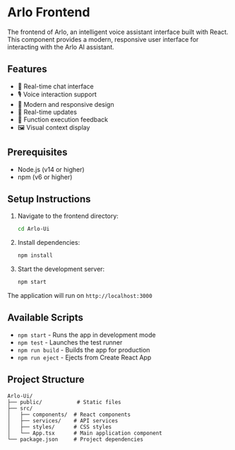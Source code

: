# Arlo Frontend

The frontend of Arlo, an intelligent voice assistant interface built with React. This component provides a modern, responsive user interface for interacting with the Arlo AI assistant.

## Features

- 💬 Real-time chat interface
- 🎙️ Voice interaction support
- 🎨 Modern and responsive design
- 🔄 Real-time updates
- 🎯 Function execution feedback
- 🖼️ Visual context display

## Prerequisites

- Node.js (v14 or higher)
- npm (v6 or higher)

## Setup Instructions

1. Navigate to the frontend directory:

   ```bash
   cd Arlo-Ui
   ```

2. Install dependencies:

   ```bash
   npm install
   ```

3. Start the development server:
   ```bash
   npm start
   ```

The application will run on `http://localhost:3000`

## Available Scripts

- `npm start` - Runs the app in development mode
- `npm test` - Launches the test runner
- `npm run build` - Builds the app for production
- `npm run eject` - Ejects from Create React App

## Project Structure

```
Arlo-Ui/
├── public/           # Static files
├── src/
│   ├── components/  # React components
│   ├── services/    # API services
│   ├── styles/      # CSS styles
│   └── App.tsx      # Main application component
└── package.json     # Project dependencies
```
